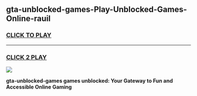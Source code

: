 
## gta-unblocked-games-Play-Unblocked-Games-Online-rauil
<h3>
<a href="https://premium76.site?title=gta-unblocked-games&ref=24A">CLICK TO PLAY</a></h3>
<hr>

<h3>
<a href="https://premium76.site?title=gta-unblocked-games&ref=24A">CLICK 2 PLAY</a>
  
</h3>

<a href="https://premium76.site?title=gta-unblocked-games&ref=24A"><img src="https://clearcache.store/games.png"></a>


**gta-unblocked-games games unblocked: Your Gateway to Fun and Accessible Online Gaming**

